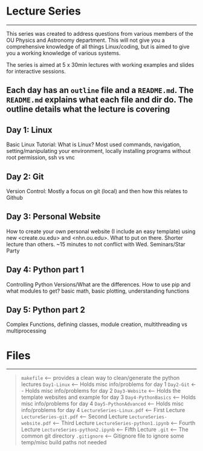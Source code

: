 # Lecture Series
-----------------

This series was created to address questions from various members of the OU Physics and Astronomy department. This will not give you a comprehensive knowledge of all things Linux/coding, but is aimed to give you a working knowledge of various systems. 

The series is aimed at 5 x 30min lectures with working examples and slides for interactive sessions.

## Each day has an `outline` file and a `README.md`. The `README.md` explains what each file and dir do. The outline details what the lecture is covering

## Day 1: Linux
 Basic Linux Tutorial: What is Linux? Most used commands, navigation, setting/manipulating your environment, locally installing programs without root permission, ssh vs vnc

## Day 2: Git
 Version Control: Mostly a focus on git (local) and then how this relates to Github

## Day 3: Personal Website
 How to create your own personal website (I include an easy template) using new <create.ou.edu> and <nhn.ou.edu>. What to put on there. Shorter lecture than others. ~15 minutes to not conflict with Wed. Seminars/Star Party

## Day 4: Python part 1
Controlling Python Versions/What are the differences. How to use pip and what modules to get? basic math, basic plotting, understanding functions

## Day 5: Python part 2
 Complex Functions, defining classes, module creation, multithreading vs multiprocessing

# Files
--------

> `makefile` <-- provides a clean way to clean/generate the python lectures
> `Day1-Linux` <-- Holds misc info/problems for day 1
> `Day2-Git` <-- Holds misc info/problems for day 2
> `Day3-Website` <-- Holds the template websites and example for day 3
> `Day4-PythonBasics` <-- Holds misc info/problems for day 4
> `Day5-PythonAdvanced` <-- Holds misc info/problems for day 4
> `LectureSeries-Linux.pdf` <-- First Lecture
> `LectureSeries-git.pdf` <-- Second Lecture
> `LectureSeries-website.pdf` <-- Third Lecture
> `LectureSeries-python1.ipynb` <-- Fourth Lecture
> `LectureSeries-python2.ipynb` <-- Fifth Lecture
> `.git` <-- The common git directory
> `.gitignore` <-- Gitignore file to ignore some temp/misc build paths not needed
